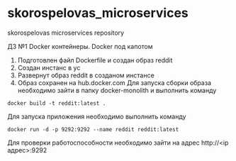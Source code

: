 # skorospelovas_microservices
skorospelovas microservices repository

ДЗ №1  Docker контейнеры. Docker под капотом
1. Подготовлен файл Dockerfile и создан образ reddit
2. Создан инстанс в yc
3. Развернут образ reddit в созданом инстансе
4. Образ сохранен на hub.docker.com
Для запуска сборки образа необходимо зайти в папку docker-monolith и выполнить команду
```
docker build -t reddit:latest .
```

Для запуска приложения необходимо выполнить команду
```
docker run -d -p 9292:9292 --name reddit reddit:latest
```

Для проверки работоспособности необходимо зайти на адрес http://<ip адрес>:9292
